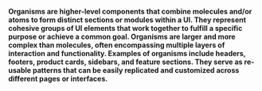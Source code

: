 **Organisms are higher-level components that combine molecules and/or atoms to form distinct sections or modules within a UI. They represent cohesive groups of UI elements that work together to fulfill a specific purpose or achieve a common goal. Organisms are larger and more complex than molecules, often encompassing multiple layers of interaction and functionality. Examples of organisms include headers, footers, product cards, sidebars, and feature sections. They serve as re-usable patterns that can be easily replicated and customized across different pages or interfaces.**